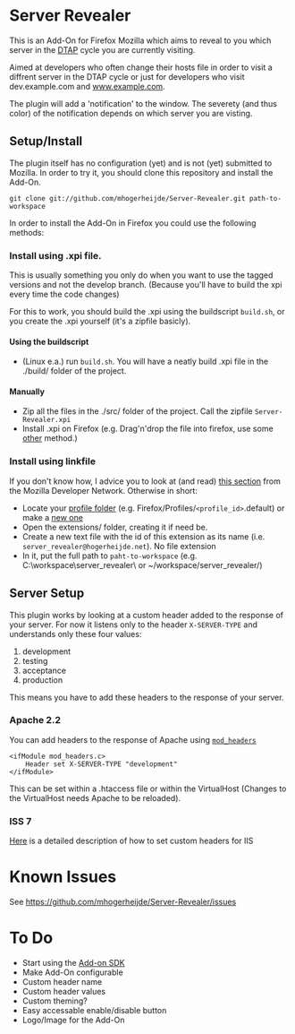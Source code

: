 # Server Revealer
This is an Add-On for Firefox Mozilla which aims to reveal to you which server in the [DTAP](http://en.wikipedia.org/wiki/Development,_testing,_acceptance_and_production) cycle you are currently visiting.

Aimed at developers who often change their hosts file in order to visit a diffrent server in the DTAP cycle or just for developers who visit dev.example.com and www.example.com.

The plugin will add a 'notification' to the window. The severety (and thus color) of the notification depends on which server you are visting.

## Setup/Install

The plugin itself has no configuration (yet) and is not (yet) submitted to Mozilla. In order to try it, you should clone this repository and install the Add-On.

`git clone git://github.com/mhogerheijde/Server-Revealer.git path-to-workspace`

In order to install the Add-On in Firefox you could use the following methods:

### Install using .xpi file.

This is usually something you only do when you want to use the tagged versions and not the develop branch. (Because you'll have to build the xpi every time the code changes)

For this to work, you should build the .xpi using the buildscript `build.sh`, or you create the .xpi yourself (it's a zipfile basicly).

#### Using the buildscript

* (Linux e.a.) run `build.sh`. You will have a neatly build .xpi file in the ./build/ folder of the project.

#### Manually

* Zip all the files in the ./src/ folder of the project. Call the zipfile `Server-Revealer.xpi`
* Install .xpi on Firefox (e.g. Drag'n'drop the file into firefox, use some [other](http://www.google.com/search?q=firefox+how+to+install+xpi) method.)

### Install using linkfile

If you don't know how, I advice you to look at (and read) [this section](https://developer.mozilla.org/en/Building_an_Extension#Test) from the Mozilla Developer Network. Otherwise in short:

* Locate your [profile folder](http://kb.mozillazine.org/Profile_folder) (e.g. Firefox/Profiles/`<profile_id>`.default) or make a [new one](http://kb.mozillazine.org/Profile_manager)
* Open the extensions/ folder, creating it if need be.
* Create a new text file with the id of this extension as its name (i.e. `server_revealer@hogerheijde.net`). No file extension
* In it, put the full path to `paht-to-workspace`  (e.g. C:\workspace\server\_revealer\ or ~/workspace/server\_revealer/)

## Server Setup

This plugin works by looking at a custom header added to the response of your server. For now it listens only to the header `X-SERVER-TYPE` and understands only these four values:

1. development
2. testing
3. acceptance 
4. production

This means you have to add these headers to the response of your server.

### Apache 2.2

You can add headers to the response of Apache using [`mod_headers`](http://httpd.apache.org/docs/2.0/mod/mod_headers.html)

	<ifModule mod_headers.c>
		Header set X-SERVER-TYPE "development"
	</ifModule>

This can be set within a .htaccess file or within the VirtualHost (Changes to the VirtualHost needs Apache to be reloaded).

### ISS 7

[Here](http://technet.microsoft.com/en-us/library/cc753133\(v=ws.10\).aspx) is a detailed description of how to set custom headers for IIS

# Known Issues

See https://github.com/mhogerheijde/Server-Revealer/issues

# To Do

* Start using the [Add-on SDK](https://addons.mozilla.org/en-US/developers/builder)
* Make Add-On configurable
 * Custom header name
 * Custom header values
 * Custom theming?
* Easy accessable enable/disable button
* Logo/Image for the Add-On
